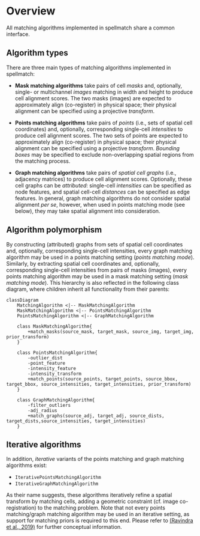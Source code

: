 # Overview

All matching algorithms implemented in spellmatch share a common interface.

## Algorithm types

There are three main types of matching algorithms implemented in spellmatch:

- **Mask matching algorithms** take pairs of cell *masks* and, optionally, single- or
  multichannel *images* matching in width and height to produce cell alignment scores.
  The two masks (images) are expected to approximately align (co-register) in physical
  space; their physical alignment can be specified using a projective *transform*.

- **Points matching algorithms** take pairs of *points* (i.e., sets of spatial cell 
  coordinates) and, optionally, corresponding single-cell *intensities* to produce cell
  alignment scores. The two sets of points are expected to approximately align
  (co-register) in physical space; their physical alignment can be specified using a
  projective *transform*. *Bounding boxes* may be specified to exclude non-overlapping
  spatial regions from the matching process.

- **Graph matching algorithms** take pairs of *spatial cell graphs* (i.e., adjacency
  matrices) to produce cell alignment scores. Optionally, these cell graphs can be
  *attributed*: single-cell *intensities* can be specified as node features, and spatial
  cell-cell *distances* can be specified as edge features. In general, graph matching
  algorithms do not consider spatial alignment *per se*, however, when used in points
  matching mode (see below), they may take spatial alignment into consideration.

## Algorithm polymorphism

By constructing (attributed) graphs from sets of spatial cell coordinates and,
optionally, corresponding single-cell intensities, every graph matching algorithm may be
used in a points matching setting (*points matching mode*). Similarly, by extracting
spatial cell coordinates and, optionally, corresponding single-cell intensities from
pairs of masks (images), every points matching algorithm may be used in a mask matching
setting (*mask matching mode*). This hierarchy is also reflected in the following class
diagram, where children inherit all functionality from their parents:

```mermaid
classDiagram
    MatchingAlgorithm <|-- MaskMatchingAlgorithm
    MaskMatchingAlgorithm <|-- PointsMatchingAlgorithm
    PointsMatchingAlgorithm <|-- GraphMatchingAlgorithm

    class MaskMatchingAlgorithm{
        +match_masks(source_mask, target_mask, source_img, target_img, prior_transform)
    }

    class PointsMatchingAlgorithm{
        -outlier_dist
        -point_feature
        -intensity_feature
        -intensity_transform
        +match_points(source_points, target_points, source_bbox, target_bbox, source_intensities, target_intensities, prior_transform)
    }

    class GraphMatchingAlgorithm{
        -filter_outliers
        -adj_radius
        +match_graphs(source_adj, target_adj, source_dists, target_dists,source_intensities, target_intensities)
    }
```

## Iterative algorithms

In addition, *iterative* variants of the points matching and graph matching algorithms
exist:

- `IterativePointsMatchingAlgorithm`
- `IterativeGraphMatchingAlgorithm`

As their name suggests, these algorithms iteratively refine a spatial transform by
matching cells, adding a geometric constraint (cf. image co-registration) to the
matching problem. Note that not every points matching/graph matching algorithm may be
used in an iterative setting, as support for matching priors is required to this end.
Please refer to [(Ravindra et al., 2019)](https://arxiv.org/abs/1908.03201) for further
conceptual information.
